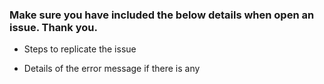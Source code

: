 ﻿ ### Make sure you have included the below details when open an issue. Thank you.

- Steps to replicate the issue

- Details of the error message if there is any